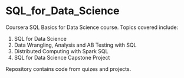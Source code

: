 # SQL_for_Data_Science

Coursera SQL Basics for Data Science course.
Topics covered include:
  1. SQL for Data Science
  2. Data Wrangling, Analysis and AB Testing with SQL
  3. Distributed Computing with Spark SQL
  4. SQL for Data Science Capstone Project

Repository contains code from quizes and projects.
